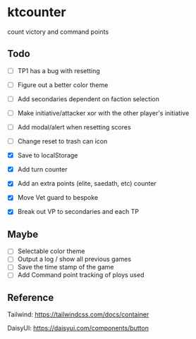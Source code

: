 # ktcounter

count victory and command points

## Todo

- [ ] TP1 has a bug with resetting
- [ ] Figure out a better color theme
- [ ] Add secondaries dependent on faction selection
- [ ] Make initiative/attacker xor with the other player's initiative
- [ ] Add modal/alert when resetting scores
- [ ] Change reset to trash can icon
      
- [x] Save to localStorage
- [x] Add turn counter
- [x] Add an extra points (elite, saedath, etc) counter
- [x] Move Vet guard to bespoke
- [x] Break out VP to secondaries and each TP

## Maybe

- [ ] Selectable color theme
- [ ] Output a log / show all previous games
- [ ] Save the time stamp of the game
- [ ] Add Command point tracking of ploys used

## Reference

Tailwind: https://tailwindcss.com/docs/container

DaisyUI: https://daisyui.com/components/button
